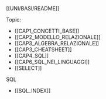 [[UNI/BASI/README]]

Topic:
- [[CAP1_CONCETTI_BASE]]
- [[CAP2_MODELLO_RELAZIONALE]]
- [[CAP3_ALGEBRA_RELAZIONALE]]
- [[CAP3_CHEATSHEET]]
- [[CAP4_SQL]]
- [[CAP6_SQL_NEI_LINGUAGGI]]
- [[SELECT]]

SQL
- [[SQL_INDEX]]